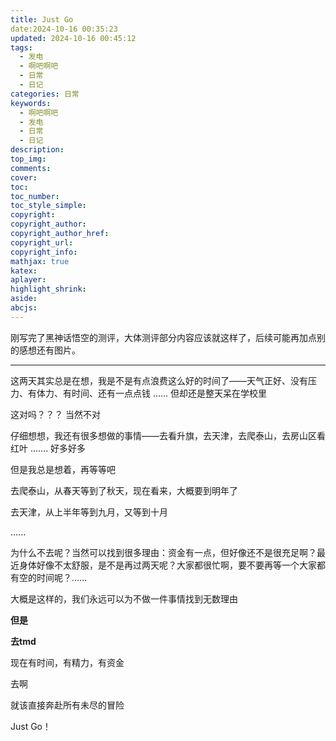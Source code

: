 ```yaml
---
title: Just Go
date:2024-10-16 00:35:23
updated: 2024-10-16 00:45:12
tags:
  - 发电
  - 啊吧啊吧
  - 日常
  - 日记
categories: 日常
keywords:
  - 啊吧啊吧
  - 发电
  - 日常
  - 日记
description: 
top_img:
comments:
cover:
toc:
toc_number:
toc_style_simple:
copyright:
copyright_author:
copyright_author_href:
copyright_url:
copyright_info:
mathjax: true
katex:
aplayer:
highlight_shrink:
aside:
abcjs:
---
```


刚写完了黑神话悟空的测评，大体测评部分内容应该就这样了，后续可能再加点别的感想还有图片。

------

这两天其实总是在想，我是不是有点浪费这么好的时间了——天气正好、没有压力、有体力、有时间、还有一点点钱 ...... 但却还是整天呆在学校里

这对吗？？？ 当然不对

仔细想想，我还有很多想做的事情——去看升旗，去天津，去爬泰山，去房山区看红叶 ....... 好多好多

但是我总是想着，再等等吧

去爬泰山，从春天等到了秋天，现在看来，大概要到明年了

去天津，从上半年等到九月，又等到十月

......

为什么不去呢？当然可以找到很多理由：资金有一点，但好像还不是很充足啊？最近身体好像不太舒服，是不是再过两天呢？大家都很忙啊，要不要再等一个大家都有空的时间呢？......

大概是这样的，我们永远可以为不做一件事情找到无数理由

**但是**

**去tmd**

现在有时间，有精力，有资金

去啊

就该直接奔赴所有未尽的冒险

Just Go！

